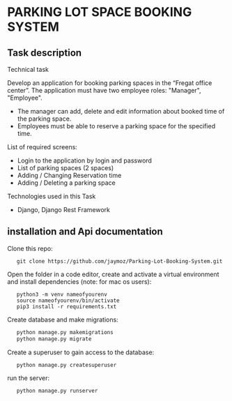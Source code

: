 # PARKING LOT SPACE BOOKING SYSTEM
## Task description
Technical task

Develop an application for booking parking spaces in the “Fregat office center”.
The application must have two employee roles: "Manager", "Employee".
- The manager can add, delete and edit information about booked time of the parking space.
- Employees must be able to reserve a parking space for the specified time.

List of required screens:
- Login to the application by login and password
- List of parking spaces (2 spaces)
- Adding / Changing Reservation time
- Adding / Deleting a parking space

Technologies used in this Task
- Django, Django Rest Framework

## installation and Api documentation
Clone this repo:
```
   git clone https://github.com/jaymoz/Parking-Lot-Booking-System.git
```
Open the folder in a code editor, create and activate a virtual environment and install dependencies (note: for mac os users):
```
   python3 -m venv nameofyourenv
   source nameofyourenv/bin/activate
   pip3 install -r requirements.txt 
```
Create database and make migrations:
```python
   python manage.py makemigrations
   python manage.py migrate
```
Create a superuser to gain access to the database:
```python
   python manage.py createsuperuser
```
run the server:
```python
   python manage.py runserver
```
